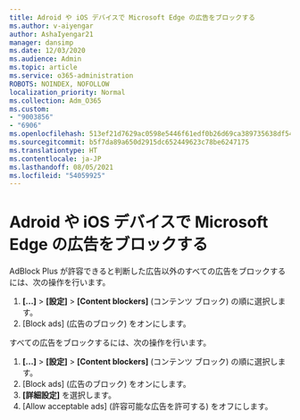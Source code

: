 ```yaml
---
title: Adroid や iOS デバイスで Microsoft Edge の広告をブロックする
ms.author: v-aiyengar
author: AshaIyengar21
manager: dansimp
ms.date: 12/03/2020
ms.audience: Admin
ms.topic: article
ms.service: o365-administration
ROBOTS: NOINDEX, NOFOLLOW
localization_priority: Normal
ms.collection: Adm_O365
ms.custom:
- "9003856"
- "6906"
ms.openlocfilehash: 513ef21d7629ac0598e5446f61edf0b26d69ca389735638df54f32dffbe3059b
ms.sourcegitcommit: b5f7da89a650d2915dc652449623c78be6247175
ms.translationtype: HT
ms.contentlocale: ja-JP
ms.lasthandoff: 08/05/2021
ms.locfileid: "54059925"
---
```

# <a name="block-ads-in-microsoft-edge-on-an-adroid-or-ios-device"></a>Adroid や iOS デバイスで Microsoft Edge の広告をブロックする

AdBlock Plus が許容できると判断した広告以外のすべての広告をブロックするには、次の操作を行います。
1. **[...]** > **[設定]** > **[Content blockers]** (コンテンツ ブロック) の順に選択します。
2. [Block ads] (広告のブロック) をオンにします。

すべての広告をブロックするには、次の操作を行います。
1. **[...]** > **[設定]** > **[Content blockers]** (コンテンツ ブロック) の順に選択します。
2. [Block ads] (広告のブロック) をオンにします。
3. **[詳細設定]** を選択します。
4. [Allow acceptable ads] (許容可能な広告を許可する) をオフにします。